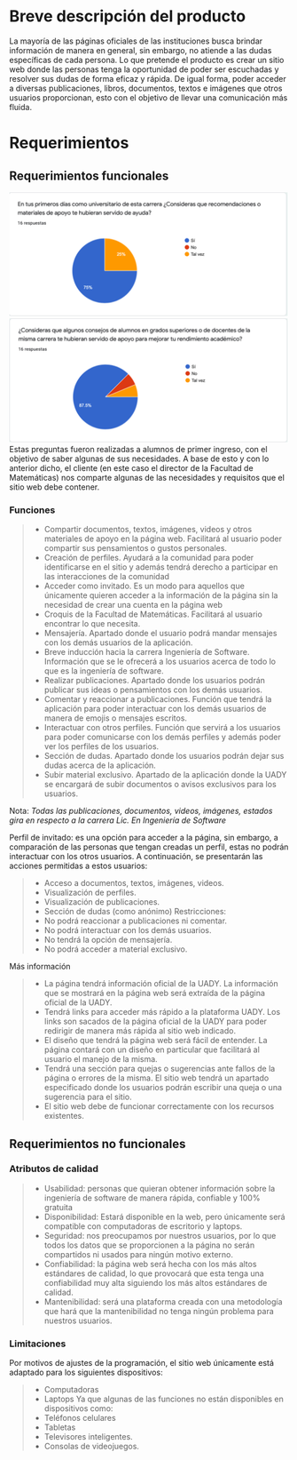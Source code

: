 # Breve descripción del producto
La mayoría de las páginas oficiales de las instituciones busca brindar información de manera en general, sin embargo, no atiende a las dudas específicas de cada persona. Lo que pretende el producto es crear un sitio web donde las personas tenga la oportunidad de poder ser escuchadas y resolver sus dudas de forma eficaz y rápida. De igual forma, poder acceder a diversas publicaciones, libros, documentos, textos e imágenes que otros usuarios proporcionan, esto con el objetivo de llevar una comunicación más fluida.

# Requerimientos
## Requerimientos funcionales
![](https://github.com/AndyTue/LIS/blob/e58d5d7abed09880bb1cb7149ba8b6dc146412a9/Gr%C3%A1ficas/Imagen%203.png)
![](https://github.com/AndyTue/LIS/blob/e58d5d7abed09880bb1cb7149ba8b6dc146412a9/Gr%C3%A1ficas/Imagen%204.png)
Estas preguntas fueron realizadas a alumnos de primer ingreso, con el objetivo de saber algunas de sus necesidades. A base de esto y con lo anterior dicho, el cliente (en este caso el director de la Facultad de Matemáticas) nos comparte algunas de las necesidades y requisitos que el sitio web debe contener.

### Funciones
> - Compartir documentos, textos, imágenes, videos y otros materiales de apoyo en la página web. Facilitará al usuario poder compartir sus pensamientos o gustos personales. 
> - Creación de perfiles.  Ayudará a la comunidad para poder identificarse en el sitio y además tendrá derecho a participar en las interacciones de la comunidad 
> - Acceder como invitado. Es un modo para aquellos que únicamente quieren acceder a la información de la página sin la necesidad de crear una cuenta en la página web 
> - Croquis de la Facultad de Matemáticas. Facilitará al usuario encontrar lo que necesita. 
> - Mensajería. Apartado donde el usuario podrá mandar mensajes con los demás usuarios de la aplicación. 
> - Breve inducción hacia la carrera Ingeniería de Software. Información que se le ofrecerá a los usuarios acerca de todo lo que es la ingeniería de software. 
> - Realizar publicaciones. Apartado donde los usuarios podrán publicar sus ideas o pensamientos con los demás usuarios. 
> - Comentar y reaccionar a publicaciones. Función que tendrá la aplicación para poder interactuar con los demás usuarios de manera de emojis o mensajes escritos. 
> - Interactuar con otros perfiles. Función que servirá a los usuarios para poder comunicarse con los demás perfiles y además poder ver los perfiles de los usuarios. 
> - Sección de dudas. Apartado donde los usuarios podrán dejar sus dudas acerca de la aplicación. 
> - Subir material exclusivo. Apartado de la aplicación donde la UADY se encargará de subir documentos o avisos exclusivos para los usuarios. 

Nota: *Todas las publicaciones, documentos, videos, imágenes, estados gira en respecto a la carrera Lic. En Ingeniería de Software*

Perfil de invitado: es una opción para acceder a la página, sin embargo, a comparación de las personas que tengan creadas un perfil, estas no podrán interactuar con los otros usuarios. A continuación, se presentarán las acciones permitidas a estos usuarios:  
> - Acceso a documentos, textos, imágenes, videos. 
> - Visualización de perfiles.  
> - Visualización de publicaciones.  
> - Sección de dudas (como anónimo) 
Restricciones:  
> - No podrá reaccionar a publicaciones ni comentar.  
> - No podrá interactuar con los demás usuarios. 
> - No tendrá la opción de mensajería.  
> - No podrá acceder a material exclusivo.

Más información

> - La página tendrá información oficial de la UADY. La información que se mostrará en la página web será extraída de la página oficial de la UADY. 
> - Tendrá links para acceder más rápido a la plataforma UADY. Los links son sacados de la página oficial de la UADY para poder redirigir de manera más rápida al sitio web indicado. 
> - El diseño que tendrá la página web será fácil de entender. La página contará con un diseño en particular que facilitará al usuario el manejo de la misma. 
> - Tendrá una sección para quejas o sugerencias ante fallos de la página o errores de la misma. El sitio web tendrá un apartado especificado donde los usuarios podrán escribir una queja o una sugerencia para el sitio. 
> - El sitio web debe de funcionar correctamente con los recursos existentes. 

## Requerimientos no funcionales
### Atributos de calidad

> - Usabilidad: personas que quieran obtener información sobre la ingeniería de software de manera rápida, confiable y 100% gratuita 
> - Disponibilidad: Estará disponible en la web, pero únicamente será compatible con computadoras de escritorio y laptops. 
> - Seguridad: nos preocupamos por nuestros usuarios, por lo que todos los datos que se proporcionen a la página no serán compartidos ni usados para ningún motivo externo. 
> - Confiabilidad: la página web será hecha con los más altos estándares de calidad, lo que provocará que esta tenga una confiabilidad muy alta siguiendo los más altos estándares de calidad. 
> - Mantenibilidad: será una plataforma creada con una metodología que hará que la mantenibilidad no tenga ningún problema para nuestros usuarios. 

### Limitaciones

Por motivos de ajustes de la programación, el sitio web únicamente está adaptado para los siguientes dispositivos: 
> - Computadoras 
> - Laptops 
Ya que algunas de las funciones no están disponibles en dispositivos como: 
> - Teléfonos celulares 
> - Tabletas 
> - Televisores inteligentes.  
> - Consolas de videojuegos. 
